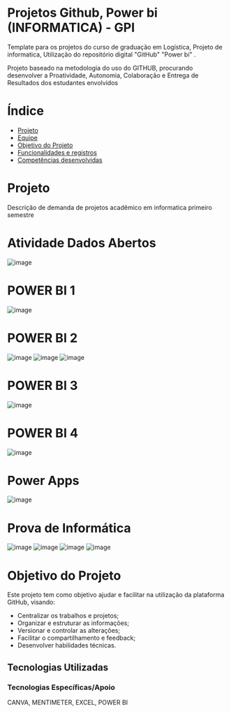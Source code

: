 # Projetos Github, Power bi  (INFORMATICA) - GPI 

Template para os projetos do curso de graduação em Logística, Projeto de informatica, Utilização do repositório digital "GitHub" "Power bi" . 

Projeto baseado na metodologia do uso do GITHUB, procurando desenvolver a Proatividade, Autonomia, Colaboração e Entrega de Resultados dos estudantes envolvidos

# Índice

* [Projeto](#equipe)
* [Equipe](#equipe)
* [Objetivo do Projeto](#objetivo-do-projeto)
* [Funcionalidades e registros ](#equipe)
* [Competências desenvolvidas](#equipe)
# Projeto 
Descrição de demanda de projetos acadêmico em informatica primeiro semestre
# Atividade Dados Abertos
![image](https://github.com/user-attachments/assets/952980a3-7c76-48fb-bfd7-a573c239a1e4)
#  POWER BI 1
![image](https://github.com/user-attachments/assets/7cf1fa6c-8c17-488d-b2cf-feaf2aa66d65)
#  POWER BI 2
![image](https://github.com/user-attachments/assets/01160c18-9fce-4e92-aad2-b3c92a95c39e)
![image](https://github.com/user-attachments/assets/2aaa9ba4-0067-4c83-a439-fa78502f1dcf)
![image](https://github.com/user-attachments/assets/8abb2f6d-a3b5-4de9-adc0-b0dd766d72de)
#  POWER BI 3
![image](https://github.com/user-attachments/assets/fbca90c7-9e86-4755-a00f-acf35a2cc1a3)
#  POWER BI 4 
![image](https://github.com/user-attachments/assets/a3e0cd31-b32e-40b5-b289-239fe7ccb8aa)
# Power Apps
![image](https://github.com/user-attachments/assets/8c2a988a-53a3-4979-b108-e690db5fd53e)

# Prova de Informática
![image](https://github.com/user-attachments/assets/496e8184-a391-4d8f-9cfe-1d50edaa7f7b)
![image](https://github.com/user-attachments/assets/bf0d9f84-ae17-4343-b9a9-967017234684)
![image](https://github.com/user-attachments/assets/a25c8df1-995f-40a8-a86c-0548ebab858c)
![image](https://github.com/user-attachments/assets/edade3a4-65d2-4be3-80eb-86ddd156d856)

# Objetivo do Projeto
Este projeto tem como objetivo ajudar e facilitar na utilização da plataforma GitHub, visando:
* Centralizar os trabalhos e projetos;
* Organizar e estruturar as informações;
* Versionar e controlar as alterações;
* Facilitar o compartilhamento e feedback;
* Desenvolver habilidades técnicas.

## Tecnologias Utilizadas

 ### Tecnologias Específicas/Apoio
 CANVA, MENTIMETER, EXCEL, POWER BI



